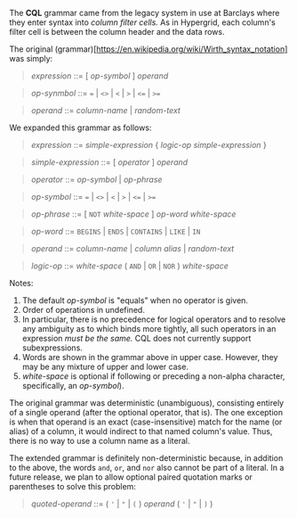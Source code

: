 The **CQL** grammar came from the legacy system in use at Barclays where they enter syntax into _column filter cells._ As in Hypergrid, each column's filter cell is between the column header and the data rows.

The original (grammar)[https://en.wikipedia.org/wiki/Wirth_syntax_notation] was simply:

> _expression_ ::= [ _op-symbol_ ] _operand_

> _op-synmbol_ ::= `=` | `<>` | `<` | `>` | `<=` | `>=`

> _operand_ ::= _column-name_ | _random-text_

We expanded this grammar as follows:

> _expression_ ::= _simple-expression_ { _logic-op_ _simple-expression_ }

> _simple-expression_ ::= [ _operator_ ] _operand_

> _operator_ ::= _op-symbol_ | _op-phrase_

> _op-symbol_ ::= `=` | `<>` | `<` | `>` | `<=` | `>=`

> _op-phrase_ ::= [ `NOT` _white-space_ ] _op-word_ _white-space_

> _op-word_ ::= `BEGINS` | `ENDS` | `CONTAINS` | `LIKE` | `IN`

> _operand_ ::= _column-name_ | _column alias_ | _random-text_

> _logic-op_ ::=  _white-space_ ( `AND` | `OR` | `NOR` ) _white-space_

Notes:
1. The default _op-symbol_ is "equals" when no operator is given.
2. Order of operations in undefined.
3. In particular, there is no precedence for logical operators and to resolve any ambiguity as to which binds more tightly, all such operators in an expression _must be the same._ CQL does not currently support subexpressions.
4. Words are shown in the grammar above in upper case. However, they may be any mixture of upper and lower case.
5. _white-space_ is optional if following or preceding a non-alpha character, specifically, an _op-symbol_).

The original grammar was deterministic (unambiguous), consisting entirely of a single operand (after the optional operator, that is). The one exception is when that operand is an exact (case-insensitive) match for the name (or alias) of a column, it would indirect to that named column's value. Thus, there is no way to use a column name as a literal.

The extended grammar is definitely non-deterministic because, in addition to the above, the words `and`, `or`, and `nor` also cannot be part of a literal. In a future release, we plan to allow optional paired quotation marks or parentheses to solve this problem:

> _quoted-operand_ ::= ( `'` | `"` | `(` ) _operand_ ( `'` | `"` | `)` )

